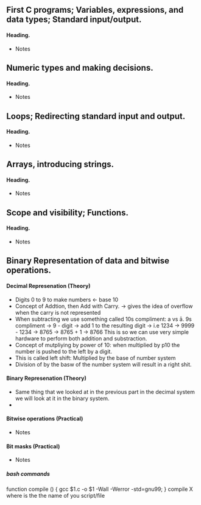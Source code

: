 ## First C programs; Variables, expressions, and data types; Standard input/output.

#### Heading.
- Notes

## Numeric types and making decisions.
#### Heading.
- Notes


## Loops; Redirecting standard input and output.
#### Heading.
- Notes


## Arrays, introducing strings.
#### Heading.
- Notes


## Scope and visibility; Functions.
#### Heading.
- Notes


## Binary Representation of data and bitwise operations.
#### Decimal Represenation (Theory)
- Digits 0 to 9 to make numbers <- base 10  
- Concept of Addtion, then Add with Carry. -> gives the idea of overflow when the carry is not represented  
- When subtracting we use something called 10s compliment: a vs ā. 
9s compliment -> 9 - digit -> add 1 to the resulting digit -> i.e 1234 -> 9999 - 1234 -> 8765 -> 8765 + 1 -> 8766
This is so we can use very simple hardware to perform both addition and substraction.
- Concept of mutpliying by power of 10: when multiplied by p10 the number is pushed to the left by a digit. 
- This is called left shift: Multiplied by the base of number system      
- Division of by the basw of the number system will result in a right shit. 

#### Binary Represenation (Theory)
- Same thing that we looked at in the previous part in the decimal system we will look at it in the binary system.
- 

#### Bitwise operations (Practical)
- Notes

#### Bit masks (Practical)
- Notes


##### bash commands
function compile () { gcc $1.c -o $1 -Wall -Werror -std=gnu99; }
compile X where is the the name of you script/file
